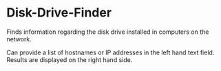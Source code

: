 # Disk-Drive-Finder
Finds information regarding the disk drive installed in computers on the network.

Can provide a list of hostnames or IP addresses in the left hand text field. Results are displayed on the right hand side.
